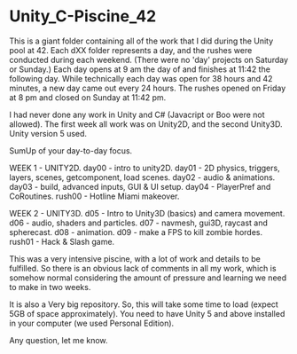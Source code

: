# Unity_C-Piscine_42
This is a giant folder containing all of the work that I did during the Unity pool at 42. Each dXX folder represents a day, and the rushes were conducted during each weekend. (There were no 'day' projects on Saturday or Sunday.) Each day opens at 9 am the day of and finishes at 11:42 the following day. While technically each day was open for 38 hours and 42 minutes, a new day came out every 24 hours. The rushes opened on Friday at 8 pm and closed on Sunday at 11:42 pm.

I had never done any work in Unity and C# (Javacript or Boo were not allowed).
The first week all work was on Unity2D, and the second Unity3D.
Unity version 5 used.

SumUp of your day-to-day focus.

WEEK 1 - UNITY2D.
day00 - intro to unity2D.
day01 - 2D physics, triggers, layers, scenes, getcomponent, load scenes.
day02 - audio & animations.
day03 - build, advanced inputs, GUI & UI setup.
day04 - PlayerPref and CoRoutines.
rush00 - Hotline Miami makeover.

WEEK 2 - UNITY3D.
d05 - Intro to Unity3D (basics) and camera movement.
d06 - audio, shaders and particles.
d07 - navmesh, gui3D, raycast and spherecast.
d08 - animation.
d09 - make a FPS to kill zombie hordes.
rush01 - Hack & Slash game.


This was a very intensive piscine, with a lot of work and details to be fulfilled.
So there is an obvious lack of comments in all my work, which is somehow normal considering the amount of pressure and learning we need to make in two weeks. 

It is also a Very big repository. So, this will take some time to load (expect 5GB of space approximately).
You need to have Unity 5 and above installed in your computer (we used Personal Edition).

Any question, let me know.
